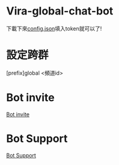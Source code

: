 # Vira-global-chat-bot

下載下來[config.json](https://github.com/Tira-tw/Vira-global-chat-bot/blob/main/config.json)填入token就可以了!

# 設定跨群 
[prefix]global <頻道id>

# Bot invite 
[Bot invite](https://discord.com/api/oauth2/authorize?client_id=936729901497737256&permissions=137439340544&scope=bot)

# Bot Support 
[Bot Support](https://discord.gg/u4t5D7MpAx)
